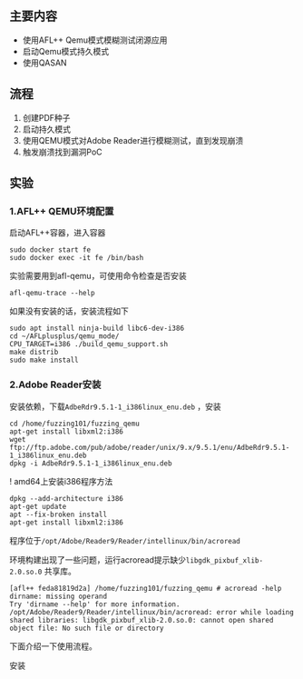 ## 主要内容
- 使用AFL++ Qemu模式模糊测试闭源应用
- 启动Qemu模式持久模式
- 使用QASAN

## 流程
1. 创建PDF种子
2. 启动持久模式
3. 使用QEMU模式对Adobe Reader进行模糊测试，直到发现崩溃
4. 触发崩溃找到漏洞PoC

## 实验
### 1.AFL++ QEMU环境配置
启动AFL++容器，进入容器
```
sudo docker start fe
sudo docker exec -it fe /bin/bash
```

实验需要用到afl-qemu，可使用命令检查是否安装
```
afl-qemu-trace --help
```

如果没有安装的话，安装流程如下
```
sudo apt install ninja-build libc6-dev-i386
cd ~/AFLplusplus/qemu_mode/
CPU_TARGET=i386 ./build_qemu_support.sh
make distrib
sudo make install
```

### 2.Adobe Reader安装
安装依赖，下载`AdbeRdr9.5.1-1_i386linux_enu.deb` ，安装
```
cd /home/fuzzing101/fuzzing_qemu
apt-get install libxml2:i386
wget ftp://ftp.adobe.com/pub/adobe/reader/unix/9.x/9.5.1/enu/AdbeRdr9.5.1-1_i386linux_enu.deb
dpkg -i AdbeRdr9.5.1-1_i386linux_enu.deb

```

! amd64上安装i386程序方法
```
dpkg --add-architecture i386
apt-get update
apt --fix-broken install
apt-get install libxml2:i386
```

程序位于`/opt/Adobe/Reader9/Reader/intellinux/bin/acroread` 

环境构建出现了一些问题，运行acroread提示缺少`libgdk_pixbuf_xlib-2.0.so.0` 共享库。
```
[afl++ feda81819d2a] /home/fuzzing101/fuzzing_qemu # acroread -help
dirname: missing operand
Try 'dirname --help' for more information.
/opt/Adobe/Reader9/Reader/intellinux/bin/acroread: error while loading shared libraries: libgdk_pixbuf_xlib-2.0.so.0: cannot open shared object file: No such file or directory
```

下面介绍一下使用流程。

安装